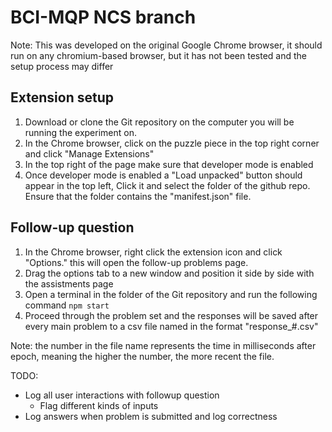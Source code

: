 # BCI-MQP NCS branch
Note: This was developed on the original Google Chrome browser, it should run on any chromium-based browser, but it has not been tested and the setup process may differ
## Extension setup
1. Download or clone the Git repository on the computer you will be running the experiment on.
2. In the Chrome browser, click on the puzzle piece in the top right corner and click "Manage Extensions"
3. In the top right of the page make sure that developer mode is enabled
4. Once developer mode is enabled a "Load unpacked" button should appear in the top left, Click it and select the folder of the github repo. Ensure that the folder contains the "manifest.json" file.

## Follow-up question
1. In the Chrome browser, right click the extension icon and click "Options." this will open the follow-up problems page.
2. Drag the options tab to a new window and position it side by side with the assistments page
3. Open a terminal in the folder of the Git repository and run the following command ```npm start```
4. Proceed through the problem set and the responses will be saved after every main problem to a csv file named in the format "response_#.csv" 


Note: the number in the file name represents the time in milliseconds after epoch, meaning the higher the number, the more recent the file.


TODO:
* Log all user interactions with followup question
    * Flag different kinds of inputs 
* Log answers when problem is submitted and log correctness 